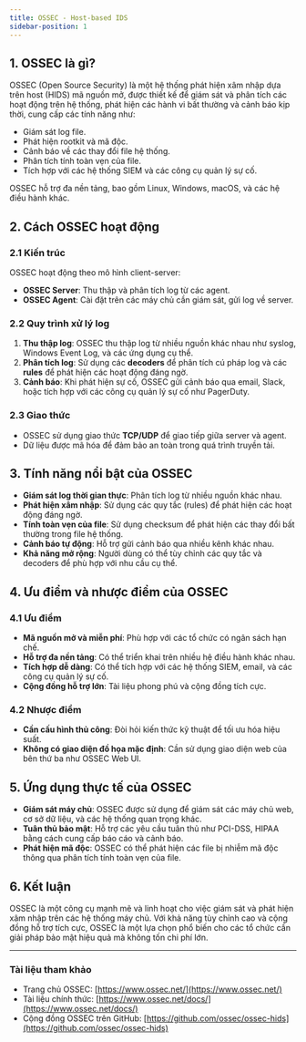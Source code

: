 ```yaml
---
title: OSSEC - Host-based IDS
sidebar-position: 1
---
```


## 1. OSSEC là gì?

OSSEC (Open Source Security) là một hệ thống phát hiện xâm nhập dựa trên host (HIDS) mã nguồn mở, được thiết kế để giám sát và phân tích các hoạt động trên hệ thống, phát hiện các hành vi bất thường và cảnh báo kịp thời, cung cấp các tính năng như:

- Giám sát log file.
- Phát hiện rootkit và mã độc.
- Cảnh báo về các thay đổi file hệ thống.
- Phân tích tính toàn vẹn của file.
- Tích hợp với các hệ thống SIEM và các công cụ quản lý sự cố.

OSSEC hỗ trợ đa nền tảng, bao gồm Linux, Windows, macOS, và các hệ điều hành khác.

## 2. Cách OSSEC hoạt động

### 2.1 Kiến trúc

OSSEC hoạt động theo mô hình client-server:

- **OSSEC Server**: Thu thập và phân tích log từ các agent.
- **OSSEC Agent**: Cài đặt trên các máy chủ cần giám sát, gửi log về server.

### 2.2 Quy trình xử lý log

1. **Thu thập log**: OSSEC thu thập log từ nhiều nguồn khác nhau như syslog, Windows Event Log, và các ứng dụng cụ thể.
2. **Phân tích log**: Sử dụng các **decoders** để phân tích cú pháp log và các **rules** để phát hiện các hoạt động đáng ngờ.
3. **Cảnh báo**: Khi phát hiện sự cố, OSSEC gửi cảnh báo qua email, Slack, hoặc tích hợp với các công cụ quản lý sự cố như PagerDuty.

### 2.3 Giao thức

- OSSEC sử dụng giao thức **TCP/UDP** để giao tiếp giữa server và agent.
- Dữ liệu được mã hóa để đảm bảo an toàn trong quá trình truyền tải.

## 3. Tính năng nổi bật của OSSEC

- **Giám sát log thời gian thực**: Phân tích log từ nhiều nguồn khác nhau.
- **Phát hiện xâm nhập**: Sử dụng các quy tắc (rules) để phát hiện các hoạt động đáng ngờ.
- **Tính toàn vẹn của file**: Sử dụng checksum để phát hiện các thay đổi bất thường trong file hệ thống.
- **Cảnh báo tự động**: Hỗ trợ gửi cảnh báo qua nhiều kênh khác nhau.
- **Khả năng mở rộng**: Người dùng có thể tùy chỉnh các quy tắc và decoders để phù hợp với nhu cầu cụ thể.

## 4. Ưu điểm và nhược điểm của OSSEC

### 4.1 Ưu điểm

- **Mã nguồn mở và miễn phí**: Phù hợp với các tổ chức có ngân sách hạn chế.
- **Hỗ trợ đa nền tảng**: Có thể triển khai trên nhiều hệ điều hành khác nhau.
- **Tích hợp dễ dàng**: Có thể tích hợp với các hệ thống SIEM, email, và các công cụ quản lý sự cố.
- **Cộng đồng hỗ trợ lớn**: Tài liệu phong phú và cộng đồng tích cực.

### 4.2 Nhược điểm

- **Cần cấu hình thủ công**: Đòi hỏi kiến thức kỹ thuật để tối ưu hóa hiệu suất.
- **Không có giao diện đồ họa mặc định**: Cần sử dụng giao diện web của bên thứ ba như OSSEC Web UI.

## 5. Ứng dụng thực tế của OSSEC

- **Giám sát máy chủ**: OSSEC được sử dụng để giám sát các máy chủ web, cơ sở dữ liệu, và các hệ thống quan trọng khác.
- **Tuân thủ bảo mật**: Hỗ trợ các yêu cầu tuân thủ như PCI-DSS, HIPAA bằng cách cung cấp báo cáo và cảnh báo.
- **Phát hiện mã độc**: OSSEC có thể phát hiện các file bị nhiễm mã độc thông qua phân tích tính toàn vẹn của file.

## 6. Kết luận

OSSEC là một công cụ mạnh mẽ và linh hoạt cho việc giám sát và phát hiện xâm nhập trên các hệ thống máy chủ. Với khả năng tùy chỉnh cao và cộng đồng hỗ trợ tích cực, OSSEC là một lựa chọn phổ biến cho các tổ chức cần giải pháp bảo mật hiệu quả mà không tốn chi phí lớn.

---

### **Tài liệu tham khảo**

- Trang chủ OSSEC: [https://www.ossec.net/](https://www.ossec.net/)
- Tài liệu chính thức: [https://www.ossec.net/docs/](https://www.ossec.net/docs/)
- Cộng đồng OSSEC trên GitHub: [https://github.com/ossec/ossec-hids](https://github.com/ossec/ossec-hids)
